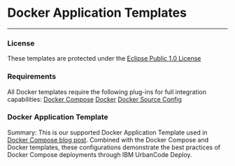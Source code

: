 # Docker Application Templates
---

### License
These templates are protected under the [Eclipse Public 1.0 License](http://www.eclipse.org/legal/epl-v10.html)

### Requirements
All Docker templates require the following  plug-ins for full integration capabilities:
[Docker Compose](https://developer.ibm.com/urbancode/plugin/docker-compose/)
[Docker](https://developer.ibm.com/urbancode/plugin/docker-2/)
[Docker Source Config](https://developer.ibm.com/urbancode/plugin/dockersourceconfig-ibmucd/)

### Docker Application Template
Summary: This is our supported Docker Application Template used in [Docker Compose blog post](https://developer.ibm.com/urbancode/2016/11/23/docker-compose-deployments-enterprise/). Combined with the Docker Compose and Docker templates, these configurations demonstrate the best practices of Docker Compose deployments through IBM UrbanCode Deploy.
